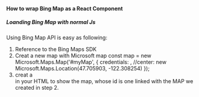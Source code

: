 #### How to wrap Bing Map as a React Component

##### Loanding Bing Map with normal Js
Using Bing Map API is easy as following:
1.  Reference to the Bing Maps SDK 
            <script type='text/javascript'
               src='http://www.bing.com/api/maps/mapcontrol?callback=GetMap&key=<YOURMAPKEY>'
               async defer>
            </script>
2.   Creat a new map with Microsoft map
            const map = new Microsoft.Maps.Map('#myMap', {
                     credentials: <BMKEY>,
                     //center: new Microsoft.Maps.Location(47.705903, -122.308254)
                  });      
3.    creat a <div> in your HTML <body> to show the map, whose id is one linked with the MAP we created in step 2.
            <div id="myMap" style="position:relative;width:100%;height:100%;"></div>

##### Using BM with React
###### Component tree structure
      <BingmapAPP>
         <Bingmap>
            <BingmapLoader />
         </Bingmap>
      </BingmapAPP>
1. First, dynamically creat js  in the BingmapLoader. 
2. Make the get map call in Bingmap, which need porps from BingmapAPP.
3. As BingmapAPP has the data: center, key, which are need when you creat a new map in Bingmap.

###### useRef + useEffect
- When creating the new map, it will need to be linked to the <div>,as the map will show in this div. 
- Which means when we use JSX creating the map variable, we need access DOM. This is where we need useRef(here is mapRef). 
- Why useEffect but not fetch directly??  (beacuse we need request data from the web)




#. loading sequence and component lifeCycle.
    Using Bing Map 
   0. ref div DOM
   1.new MS map
   2.JS scipt


# progressive Web apps loading(PWA)
 1. how to load js script dynamically
 2. promise (error handing)
#. useRef + useEffect

